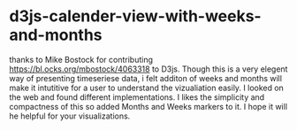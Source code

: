 # d3js-calender-view-with-weeks-and-months

thanks to Mike Bostock for contributing https://bl.ocks.org/mbostock/4063318 to D3js. Though this is a very elegent way of presenting timeseriese data, i felt additon of weeks and months will make it intutitive for a user to understand the vizualiation easily. I looked on the web and found different implementations. I likes the simplicity and compactness of this so added Months and Weeks markers to it. I hope it will he helpful for your visualizations.
